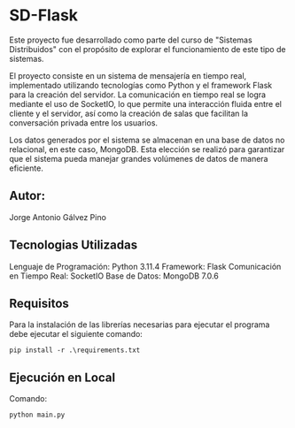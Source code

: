 # SD-Flask
Este proyecto fue desarrollado como parte del curso de "Sistemas Distribuidos" con 
el propósito de explorar el funcionamiento de este tipo de sistemas.

El proyecto consiste en un sistema de mensajería en tiempo real, implementado 
utilizando tecnologías como Python y el framework Flask para la creación del servidor.
La comunicación en tiempo real se logra mediante el uso de SocketIO, lo que permite una 
interacción fluida entre el cliente y el servidor, así como la creación de salas que 
facilitan la conversación privada entre los usuarios.

Los datos generados por el sistema se almacenan en una base de datos no relacional, en este
caso, MongoDB. Esta elección se realizó para garantizar que el sistema pueda manejar grandes 
volúmenes de datos de manera eficiente.

## Autor:
Jorge Antonio Gálvez Pino

## Tecnologias Utilizadas
Lenguaje de Programación: Python 3.11.4
Framework: Flask
Comunicación en Tiempo Real: SocketIO
Base de Datos: MongoDB 7.0.6

## Requisitos

Para la instalación de las librerías necesarias para ejecutar el programa
debe ejecutar el siguiente comando:

    pip install -r .\requirements.txt

## Ejecución en Local

Comando:

    python main.py